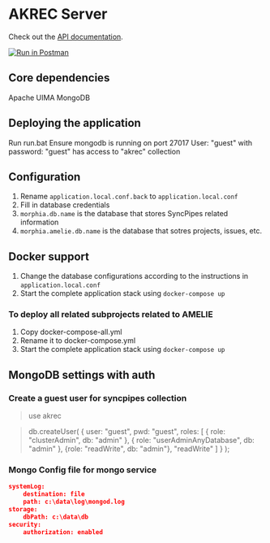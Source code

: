 AKREC Server
=================================

Check out the <a href="https://documenter.getpostman.com/view/4318985/RW84rWWK" target="_blank">API documentation</a>.

[![Run in Postman](https://run.pstmn.io/button.svg)](https://www.getpostman.com/run-collection/fc107bbaed1335885c4c)

## Core dependencies
Apache UIMA
MongoDB

## Deploying the application
Run run.bat
Ensure mongodb is running on port 27017
  User: "guest" with password: "guest" has access to "akrec" collection

## Configuration
1. Rename `application.local.conf.back` to `application.local.conf`
1. Fill in database credentials
1. `morphia.db.name` is the database that stores SyncPipes related information
1. `morphia.amelie.db.name` is the database that sotres projects, issues, etc.

## Docker support
1. Change the database configurations according to the instructions in `application.local.conf`
2. Start the complete application stack using `docker-compose up`

### To deploy all related subprojects related to AMELIE
1. Copy docker-compose-all.yml
2. Rename it to docker-compose.yml
3. Start the complete application stack using `docker-compose up`

## MongoDB settings with auth

### Create a guest user for syncpipes collection
> use akrec

> db.createUser( { user: "guest", pwd: "guest", roles: [ { role: "clusterAdmin", db: "admin" }, { role: "userAdminAnyDatabase", db: "admin" }, {role: "readWrite", db: "admin"}, "readWrite" ] } );

### Mongo Config file for mongo service
```json
systemLog:
    destination: file
    path: c:\data\log\mongod.log
storage:
    dbPath: c:\data\db
security:
    authorization: enabled
```
